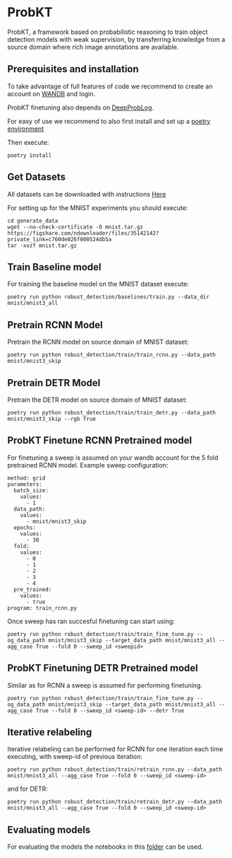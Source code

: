 # ProbKT

ProbKT, a framework based on probabilistic reasoning to train object detection models with weak supervision, by transferring knowledge from a source domain where rich image annotations are available.

## Prerequisites and installation

To take advantage of full features of code we recommend to create an account on [WANDB](https://wandb.ai/) and login.

ProbKT finetuning also depends on [DeepProbLog](https://github.com/ML-KULeuven/deepproblog).

For easy of use we recommend to also first install and set up a [poetry environment](https://python-poetry.org)

Then execute:

``
poetry install
``


## Get Datasets
All datasets can be downloaded with instructions [Here](datasets/README.md)

For setting up for the MNIST experiments you should execute:

```
cd generate_data
wget --no-check-certificate -O mnist.tar.gz https://figshare.com/ndownloader/files/35142142?private_link=c760de026f000524db5a
tar -xvzf mnist.tar.gz
```

## Train Baseline model

For training the baseline model on the MNIST dataset execute:

```
poetry run python robust_detection/baselines/train.py --data_dir mnist/mnist3_all
```

## Pretrain RCNN Model

Pretrain the RCNN model on source domain of MNIST dataset:

```
poetry run python robust_detection/train/train_rcnn.py --data_path mnist/mnist3_skip
```

## Pretrain DETR Model

Pretrain the DETR model on source domain of MNIST dataset:

```
poetry run python robust_detection/train/train_detr.py --data_path mnist/mnist3_skip --rgb True
```

## ProbKT Finetune RCNN Pretrained model

For finetuning a sweep is assumed on your wandb account for the 5 fold pretrained RCNN model. Example sweep configuration:
```
method: grid
parameters:
  batch_size:
    values:
      - 1
  data_path:
    values:
      - mnist/mnist3_skip
  epochs:
    values:
      - 30
  fold:
    values:
      - 0
      - 1
      - 2
      - 3
      - 4
  pre_trained:
    values:
      - true
program: train_rcnn.py
```

Once sweep has ran succesful finetuning can start using:

```
poetry run python robust_detection/train/train_fine_tune.py --og_data_path mnist/mnist3_skip --target_data_path mnist/mnist3_all --agg_case True --fold 0 --sweep_id <sweepid>
```

## ProbKT Finetuning DETR Pretrained model

Similar as for RCNN a sweep is assumed for performing finetuning.

```
poetry run python robust_detection/train/train_fine_tune.py --og_data_path mnist/mnist3_skip --target_data_path mnist/mnist3_all --agg_case True --fold 0 --sweep_id <sweep-id> --detr True
```

## Iterative relabeling

Iterative relabeling can be performed for RCNN for one iteration each time executing, with sweep-id of previous iteration:

```
poetry run python robust_detection/train/retrain_rcnn.py --data_path mnist/mnist3_all --agg_case True --fold 0 --sweep_id <sweep-id>
```

and for DETR:

```
poetry run python robust_detection/train/retrain_detr.py --data_path mnist/mnist3_all --agg_case True --fold 0 --sweep_id <sweep-id>
```

## Evaluating models

For evaluating the models the notebooks in this [folder](robust_detection/notebooks) can be used.
